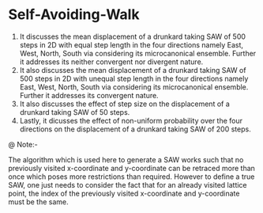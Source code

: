 # Self-Avoiding-Walk
1. It discusses the mean displacement of a drunkard taking SAW of 500 steps in 2D with equal step length in the four directions namely East, West, North, South via considering its microcanonical ensemble. Further it addresses its neither convergent nor divergent nature.
2. It also discusses the mean displacement of a drunkard taking SAW of 500 steps in 2D with unequal step length in the four directions namely East, West, North, South via considering its microcanonical ensemble. Further it addresses its convergent nature.
3. It also discusses the effect of step size on the displacement of a drunkard taking SAW of 50 steps.
4. Lastly, it dicusses the effect of non-uniform probability over the four directions on the displacement of a drunkard taking SAW of 200 steps.


@ Note:-

The algorithm which is used here to generate a SAW works such that no previously visited x-coordinate and y-coordinate can be retraced more than once which poses more restrictions than required. However to define a true SAW, one just needs to consider the fact that for an already visited lattice point, the index of the previously visited x-coordinate and y-coordinate must be the same.
